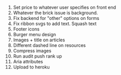1. Set price to whatever user specifies on front end
2. Whatever the brick issue is background.
3. Fix backend for "other" options on forms
4. Fix ribbon svgs to add text. Squash text
5. Footer icons
6. Burger menu design
7. Images + title on articles
8. Different dashed line on resources
9. Compress images
10. Run audit push rank up
11. Aria attributes
12. Upload to heroku